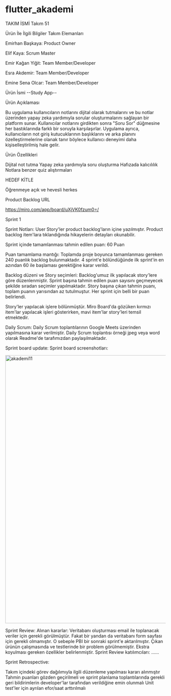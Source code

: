 # flutter_akademi
TAKIM İSMİ 
Takım 51

Ürün İle İlgili Bilgiler
Takım Elemanları

Emirhan Başkaya: Product Owner

Elif Kaya: Scrum Master

Emir Kağan Yiğit: Team Member/Developer

Esra Akdemir: Team Member/Developer

Emine Sena Olcar: Team Member/Developer

Ürün İsmi
--Study App--

Ürün Açıklaması

Bu uygulama kullanıcıların notlarını dijital olarak tutmalarını ve bu notlar üzerinden yapay zeka yardımıyla sorular oluşturmalarını sağlayan bir platform sunar. Kullanıcılar notlarını girdikten sonra "Soru Sor" düğmesine her bastıklarında farklı bir soruyla karşılaşırlar. Uygulama ayrıca, kullanıcıların not giriş kutucuklarının başlıklarını ve arka planını özelleştirmelerine olanak tanır böylece kullanıcı deneyimi daha kişiselleştirilmiş hale gelir.

Ürün Özellikleri

Dijital not tutma
Yapay zeka yardımıyla soru oluşturma 
Hafızada kalıcılılık 
Notlara benzer quiz alıştırmaları

HEDEF KİTLE

Öğrenmeye açık ve hevesli herkes

Product Backlog URL

https://miro.com/app/board/uXjVK0fzum0=/

Sprint 1

Sprint Notları: User Story'ler product backlog'ların içine yazılmıştır. Product backlog item'lara tıklandığında hikayelerin detayları okunabilir.

Sprint içinde tamamlanması tahmin edilen puan: 60 Puan

Puan tamamlama mantığı: Toplamda proje boyunca tamamlanması gereken 240 puanlık backlog bulunmaktadır. 4 sprint'e bölündüğünde ilk sprint'in en azından 60 ile başlaması gerektiğine karar verildi.

Backlog düzeni ve Story seçimleri: Backlog'umuz ilk yapılacak story'lere göre düzenlenmiştir. Sprint başına tahmin edilen puan sayısını geçmeyecek şekilde sıradan seçimler yapılmaktadır. Story başına çıkan tahmin puanı, toplam puanın yarısından az tutulmuştur. Her sprint için belli bir puan belirlendi.

Story'ler yapılacak işlere bölünmüştür. Miro Board'da gözüken kırmızı item'lar yapılacak işleri gösterirken, mavi item'lar story'leri temsil etmektedir.

Daily Scrum: Daily Scrum toplantılarının Google Meets üzerinden yapılmasına karar verilmiştir. Daily Scrum toplantısı örneği jpeg veya word olarak Readme'de tarafımızdan paylaşılmaktadır.

Sprint board update: Sprint board screenshotları:

<img width="842" alt="akademi11" src="https://github.com/eliff5/flutter_akademi/assets/106667861/68b72736-ccbe-42e1-8b26-0c734fafeb02">




Sprint Review: Alınan kararlar: Veritabanı oluşturması email ile toplanacak veriler için gerekli görülmüştür. Fakat bir yandan da veritabanı form sayfası için gerekli olmamıştır. O sebeple PBI bir sonraki sprint'e aktarılmıştır. Çıkan ürünün çalışmasında ve testlerinde bir problem görülmemiştir. Ekstra koyulması gereken özellikler belirlenmiştir. Sprint Review katılımcıları: ......

Sprint Retrospective:

Takım içindeki görev dağılımıyla ilgili düzenleme yapılması kararı alınmıştır
Tahmin puanları gözden geçirilmeli ve sprint planlama toplantılarında gerekli geri bildirimlerin developer'lar tarafından verildiğine emin olunmalı
Unit test'ler için ayrılan efor/saat arttırılmalı
